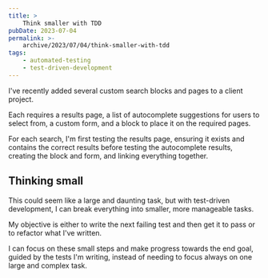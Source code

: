 ```yaml
---
title: >
    Think smaller with TDD
pubDate: 2023-07-04
permalink: >-
    archive/2023/07/04/think-smaller-with-tdd
tags:
    - automated-testing
    - test-driven-development
---
```


I've recently added several custom search blocks and pages to a client project.

Each requires a results page, a list of autocomplete suggestions for users to select from, a custom form, and a block to place it on the required pages.

For each search, I'm first testing the results page, ensuring it exists and contains the correct results before testing the autocomplete results, creating the block and form, and linking everything together.

## Thinking small

This could seem like a large and daunting task, but with test-driven development, I can break everything into smaller, more manageable tasks.

My objective is either to write the next failing test and then get it to pass or to refactor what I've written.

I can focus on these small steps and make progress towards the end goal, guided by the tests I'm writing, instead of needing to focus always on one large and complex task.
